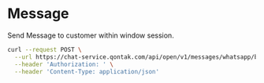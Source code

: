 # Message

Send Message to customer within window session.

```bash
curl --request POST \
  --url https://chat-service.qontak.com/api/open/v1/messages/whatsapp/bot \
  --header 'Authorization: ' \
  --header 'Content-Type: application/json'
  ```



